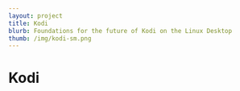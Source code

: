 ```yaml
---
layout: project
title: Kodi
blurb: Foundations for the future of Kodi on the Linux Desktop
thumb: /img/kodi-sm.png
---
```


Kodi
====
